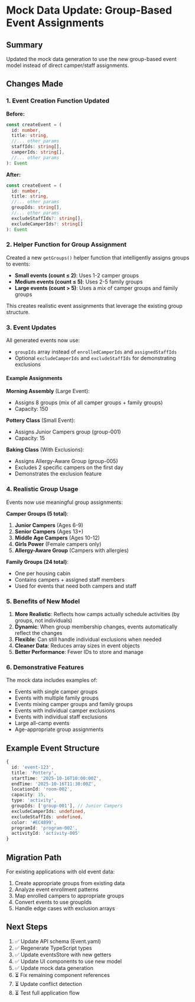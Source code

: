# Mock Data Update: Group-Based Event Assignments

## Summary

Updated the mock data generation to use the new group-based event model instead of direct camper/staff assignments.

## Changes Made

### 1. Event Creation Function Updated

**Before:**
```typescript
const createEvent = (
  id: number,
  title: string,
  //... other params
  staffIds: string[],
  camperIds: string[],
  //... other params
): Event
```

**After:**
```typescript
const createEvent = (
  id: number,
  title: string,
  //... other params
  groupIds: string[],
  //... other params
  excludeStaffIds?: string[],
  excludeCamperIds?: string[]
): Event
```

### 2. Helper Function for Group Assignment

Created a new `getGroups()` helper function that intelligently assigns groups to events:

- **Small events (count ≤ 2)**: Uses 1-2 camper groups
- **Medium events (count ≤ 5)**: Uses 2-5 family groups  
- **Large events (count > 5)**: Uses a mix of camper groups and family groups

This creates realistic event assignments that leverage the existing group structure.

### 3. Event Updates

All generated events now use:
- `groupIds` array instead of `enrolledCamperIds` and `assignedStaffIds`
- Optional `excludeCamperIds` and `excludeStaffIds` for demonstrating exclusions

#### Example Assignments

**Morning Assembly** (Large Event):
- Assigns 8 groups (mix of all camper groups + family groups)
- Capacity: 150

**Pottery Class** (Small Event):
- Assigns Junior Campers group (group-001)
- Capacity: 15

**Baking Class** (With Exclusions):
- Assigns Allergy-Aware Group (group-005)
- Excludes 2 specific campers on the first day
- Demonstrates the exclusion feature

### 4. Realistic Group Usage

Events now use meaningful group assignments:

**Camper Groups (5 total)**:
1. **Junior Campers** (Ages 6-9)
2. **Senior Campers** (Ages 13+)
3. **Middle Age Campers** (Ages 10-12)
4. **Girls Power** (Female campers only)
5. **Allergy-Aware Group** (Campers with allergies)

**Family Groups (24 total)**:
- One per housing cabin
- Contains campers + assigned staff members
- Used for events that need both campers and staff

### 5. Benefits of New Model

1. **More Realistic**: Reflects how camps actually schedule activities (by groups, not individuals)
2. **Dynamic**: When group membership changes, events automatically reflect the changes
3. **Flexible**: Can still handle individual exclusions when needed
4. **Cleaner Data**: Reduces array sizes in event objects
5. **Better Performance**: Fewer IDs to store and manage

### 6. Demonstrative Features

The mock data includes examples of:
- Events with single camper groups
- Events with multiple family groups
- Events mixing camper groups and family groups
- Events with individual camper exclusions
- Events with individual staff exclusions
- Large all-camp events
- Age-appropriate group assignments

## Example Event Structure

```typescript
{
  id: 'event-123',
  title: 'Pottery',
  startTime: '2025-10-16T10:00:00Z',
  endTime: '2025-10-16T11:30:00Z',
  locationId: 'room-002',
  capacity: 15,
  type: 'activity',
  groupIds: ['group-001'], // Junior Campers
  excludeCamperIds: undefined,
  excludeStaffIds: undefined,
  color: '#EC4899',
  programId: 'program-002',
  activityId: 'activity-005'
}
```

## Migration Path

For existing applications with old event data:
1. Create appropriate groups from existing data
2. Analyze event enrollment patterns
3. Map enrolled campers to appropriate groups
4. Convert events to use groupIds
5. Handle edge cases with exclusion arrays

## Next Steps

1. ✅ Update API schema (Event.yaml)
2. ✅ Regenerate TypeScript types
3. ✅ Update eventsStore with new getters
4. ✅ Update UI components to use new model
5. ✅ Update mock data generation
6. ⏳ Fix remaining component references
7. ⏳ Update conflict detection
8. ⏳ Test full application flow

